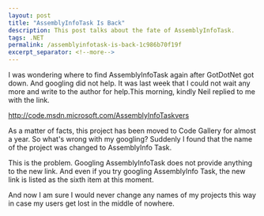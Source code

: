 ```yaml
---
layout: post
title: "AssemblyInfoTask Is Back"
description: This post talks about the fate of AssemblyInfoTask.
tags: .NET
permalink: /assemblyinfotask-is-back-1c986b70f19f
excerpt_separator: <!--more-->
---
```

I was wondering where to find AssemblyInfoTask again after GotDotNet got down. And googling did not help. It was last week that I could not wait any more and write to the author for help.This morning, kindly Neil replied to me with the link.

http://code.msdn.microsoft.com/AssemblyInfoTaskvers

As a matter of facts, this project has been moved to Code Gallery for almost a year. So what's wrong with my googling? Suddenly I found that the name of the project was changed to AssemblyInfo Task.

This is the problem. Googling AssemblyInfoTask does not provide anything to the new link. And even if you try googling AssemblyInfo Task, the new link is listed as the sixth item at this moment.

And now I am sure I would never change any names of my projects this way in case my users get lost in the middle of nowhere.
<!--more-->
